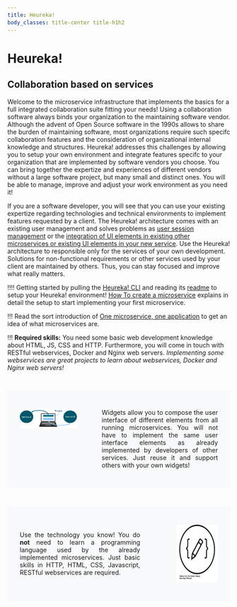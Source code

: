 ```yaml
---
title: Heureka!
body_classes: title-center title-h1h2
---
```


# Heureka!
## Collaboration based on services

Welcome to the microservice infrastructure that implements the basics for a full integrated collaboration suite fitting your needs! Using a collaboration software always binds your organization to the maintaining software vendor. Although the advent of Open Source software in the 1990s allows to share the burden of maintaining software, most organizations require such specifc collaboration features and the consideration of organizational internal knowledge and structures. Heureka! addresses this challenges by allowing you to setup your own environment and integrate features specifc to your organization that are implemented by software vendors you choose. You can bring together the expertize and experiences of different vendors without a large software project, but many small and distinct ones. You will be able to manage, improve and adjust your work environment as you need it!

If you are a software developer, you will see that you can use your existing expertize regarding technologies and technical environments to implement features requested by a client. The Heureka! architecture comes with an existing user management and solves problems as [user session management](../architecture/shared-session) or the [integration of UI elements in existing other microservices or existing UI elements in your new service](../architecture/dUIfc). Use the Heureka! architecture to responsible only for the services of your own development. Solutions for non-functional requirements or other services used by your client are maintained by others. Thus, you can stay focused and improve what really matters.

!!!! Getting started by pulling the [Heureka! CLI](https://github.com/SOTETO/heureka?target=_blank) and reading its [readme](https://github.com/SOTETO/heureka#readme?target=_blank) to setup your Heureka! environment! [How To create a microservice](../how-to/create-a-microservice) explains in detail the setup to start implementing your first microservice.

!!! Read the sort introduction of [One microservice, one application](../technical-documentation) to get an idea of what microservices are.

!!! **Required skills:** You need some basic web development knowledge about HTML, JS, CSS and HTTP. Furthermore, you will come in touch with RESTful webservices, Docker and Nginx web servers. *Implementing some webservices are great projects to learn about webservices, Docker and Nginx web servers!*

<div style="display:flex;flex-direction:row;margin: 3em 0 0; padding: 3em 2em 3em; background-color: #f8f9fa">
	<div>
		<a rel="lightbox" data-width="600" data-height="400" href="widgets.png" target="_blank"><img title="Basic widget concept" alt="" src="widgets.png" /></a>
	</div>
	<div style="padding-left: 4em; text-align:justify;">
		Widgets allow you to compose the user interface of different elements from all running microservices. You will not have to implement the same user interface elements as already implemented by developers of other services. Just reuse it and support others with your own widgets!
	</div>
</div>
<div style="display: flex; flex-direction: row; justify-content: space-between; align-content: space-between; margin: 3em 0 0; padding: 3em 2em 3em; background-color: #f8f9fa">
	<div style="padding-right: 3em; text-align:justify;">
		<p>Use the technology you know! You do <strong>not</strong> need to learn a programming language used by the already implemented microservices. Just basic skills in HTTP, HTML, CSS, Javascript, RESTful webservices are required.</p>
	</div>
	<div style="display: flex; justify-content: flex-end;">
		<a rel="lightbox" data-width="600" data-height="400" href="language.png" target="_blank" style="display: flex; justify-content: flex-end;"><img title="Free choice of technology" alt="" src="language.png" width="70%" /></a>
	</div>
</div>
<div>